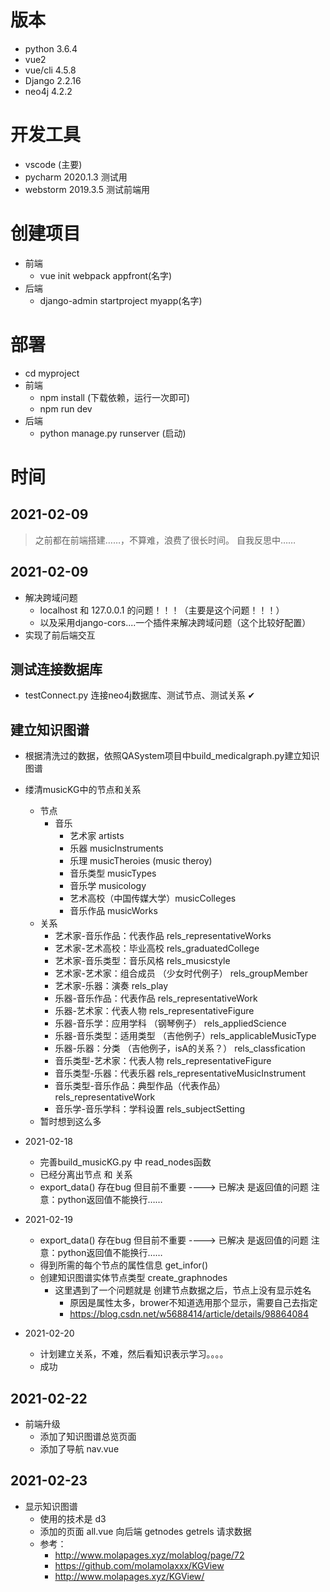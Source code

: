 # 版本
* python 3.6.4
* vue2
* vue/cli 4.5.8
* Django 2.2.16
* neo4j 4.2.2
# 开发工具
* vscode (主要)
* pycharm 2020.1.3 测试用
* webstorm 2019.3.5 测试前端用
# 创建项目
* 前端
    * vue init webpack appfront(名字)
* 后端
    * django-admin startproject myapp(名字)
# 部署
* cd myproject
* 前端
    * npm install  (下载依赖，运行一次即可)
    * npm run dev
* 后端
    * python manage.py runserver  (启动)
# 时间
## 2021-02-09
> 之前都在前端搭建……，不算难，浪费了很长时间。
> 自我反思中……
## 2021-02-09
* 解决跨域问题
    * localhost 和 127.0.0.1 的问题！！！（主要是这个问题！！！）
    * 以及采用django-cors....一个插件来解决跨域问题（这个比较好配置）
* 实现了前后端交互

## 测试连接数据库
* testConnect.py 连接neo4j数据库、测试节点、测试关系 ✔
## 建立知识图谱
* 根据清洗过的数据，依照QASystem项目中build_medicalgraph.py建立知识图谱
* 缕清musicKG中的节点和关系
    * 节点
        * 音乐
            * 艺术家 artists
            * 乐器 musicInstruments
            * 乐理 musicTheroies  (music theroy)
            * 音乐类型 musicTypes
            * 音乐学 musicology
            * 艺术高校（中国传媒大学）musicColleges
            * 音乐作品 musicWorks
    * 关系
        * 艺术家-音乐作品：代表作品  rels_representativeWorks
        * 艺术家-艺术高校：毕业高校  rels_graduatedCollege
        * 艺术家-音乐类型：音乐风格  rels_musicstyle
        * 艺术家-艺术家：组合成员 （少女时代例子） rels_groupMember
        * 艺术家-乐器：演奏          rels_play
        * 乐器-音乐作品：代表作品    rels_representativeWork
        * 乐器-艺术家：代表人物      rels_representativeFigure
        * 乐器-音乐学：应用学科  （钢琴例子） rels_appliedScience
        * 乐器-音乐类型：适用类型 （吉他例子）rels_applicableMusicType
        * 乐器-乐器：分类 （吉他例子，isA的关系？） rels_classfication
        * 音乐类型-艺术家：代表人物   rels_representativeFigure
        * 音乐类型-乐器：代表乐器     rels_representativeMusicInstrument
        * 音乐类型-音乐作品：典型作品（代表作品） rels_representativeWork
        * 音乐学-音乐学科：学科设置   rels_subjectSetting
    * 暂时想到这么多
* 2021-02-18 
    * 完善build_musicKG.py 中 read_nodes函数 
    * 已经分离出节点 和 关系
    * export_data() 存在bug 但目前不重要  ----> 已解决  是返回值的问题  注意：python返回值不能换行……
* 2021-02-19
    * export_data() 存在bug 但目前不重要  ----> 已解决  是返回值的问题  注意：python返回值不能换行……
    * 得到所需的每个节点的属性信息 get_infor()
    * 创建知识图谱实体节点类型 create_graphnodes
        * 这里遇到了一个问题就是 创建节点数据之后，节点上没有显示姓名
            * 原因是属性太多，brower不知道选用那个显示，需要自己去指定
            * https://blog.csdn.net/w5688414/article/details/98864084

* 2021-02-20 
    * 计划建立关系，不难，然后看知识表示学习。。。。
    * 成功

## 2021-02-22
* 前端升级
    * 添加了知识图谱总览页面 
    * 添加了导航  nav.vue
## 2021-02-23

* 显示知识图谱
    * 使用的技术是 d3
    * 添加的页面 all.vue  向后端  getnodes  getrels 请求数据
    * 参考：
        * http://www.molapages.xyz/molablog/page/72
        * https://github.com/molamolaxxx/KGView
        * http://www.molapages.xyz/KGView/